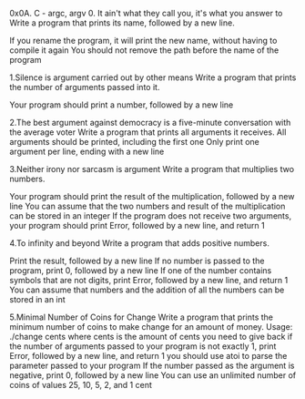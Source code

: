 0x0A. C - argc, argv 0. It ain't what they call you, it's what you answer to Write a program that prints its name, followed by a new line.

If you rename the program, it will print the new name, without having to compile it again
You should not remove the path before the name of the program

1.Silence is argument carried out by other means Write a program that prints the number of arguments passed into it.

Your program should print a number, followed by a new line

2.The best argument against democracy is a five-minute conversation with the average voter Write a program that prints all arguments it receives. All arguments should be printed, including the first one Only print one argument per line, ending with a new line

3.Neither irony nor sarcasm is argument Write a program that multiplies two numbers.

 Your program should print the result of the multiplication, followed by a new line
 You can assume that the two numbers and result of the multiplication can be stored in an integer
 If the program does not receive two arguments, your program should print Error, followed by a new line, and return 1

4.To infinity and beyond Write a program that adds positive numbers.

 Print the result, followed by a new line
 If no number is passed to the program, print 0, followed by a new line
 If one of the number contains symbols that are not digits, print Error, followed by a new line, and return 1
 You can assume that numbers and the addition of all the numbers can be stored in an int

5.Minimal Number of Coins for Change Write a program that prints the minimum number of coins to make change for an amount of money. Usage: ./change cents where cents is the amount of cents you need to give back if the number of arguments passed to your program is not exactly 1, print Error, followed by a new line, and return 1 you should use atoi to parse the parameter passed to your program If the number passed as the argument is negative, print 0, followed by a new line You can use an unlimited number of coins of values 25, 10, 5, 2, and 1 cent
